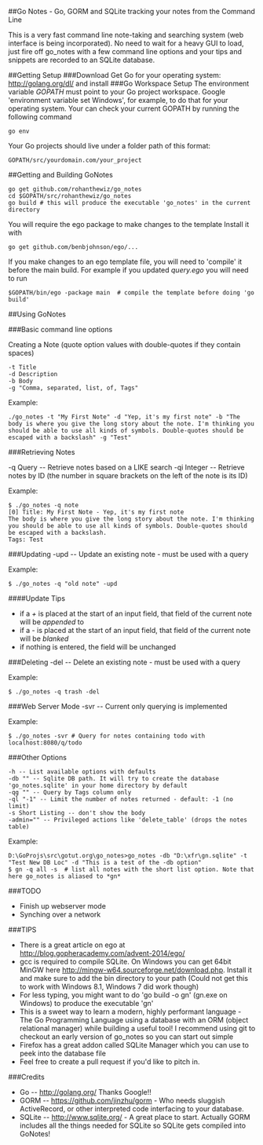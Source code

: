##Go Notes - Go, GORM and SQLite tracking your notes from the Command Line

This is a very fast command line note-taking and searching system (web interface is being incorporated).
No need to wait for a heavy GUI to load, just fire off go_notes with a few command line options and your tips and snippets are recorded to an SQLite database.

##Getting Setup
###Download
 Get Go for your operating system: http://golang.org/dl/ and install
###Go Workspace Setup
The environment variable *GOPATH* must point to your Go project workspace. Google 'environment variable set Windows', for example, to do that for your operating system.
Your can check your current GOPATH by running the following command
```
go env
```

Your Go projects should live under a folder path of this format:
```
GOPATH/src/yourdomain.com/your_project
```

##Getting and Building GoNotes
```
go get github.com/rohanthewiz/go_notes
cd $GOPATH/src/rohanthewiz/go_notes
go build # this will produce the executable 'go_notes' in the current directory
```
You will require the ego package to make changes to the template
Install it with
```
go get github.com/benbjohnson/ego/...
```
If you make changes to an ego template file, you will need to 'compile' it before the main build.
For example if you updated *query.ego* you will need to run
```
$GOPATH/bin/ego -package main  # compile the template before doing 'go build'
```

##Using GoNotes

###Basic command line options

Creating a Note (quote option values with double-quotes if they contain spaces)

    -t Title
    -d Description
    -b Body
    -g "Comma, separated, list, of, Tags"

Example:
```
./go_notes -t "My First Note" -d "Yep, it's my first note" -b "The body is where you give the long story about the note. I'm thinking you should be able to use all kinds of symbols. Double-quotes should be escaped with a backslash" -g "Test"
```

###Retrieving Notes

-q Query -- Retrieve notes based on a LIKE search
-qi Integer -- Retrieve notes by ID (the number in square brackets on the left of the note is its ID)

Example:

```
$ ./go_notes -q note
[0] Title: My First Note - Yep, it's my first note
The body is where you give the long story about the note. I'm thinking you should be able to use all kinds of symbols. Double-quotes should be escaped with a backslash.
Tags: Test
```

###Updating
-upd -- Update an existing note - must be used with a query

Example:

```
$ ./go_notes -q "old note" -upd
```
####Update Tips
* if a _+_ is placed at the start of an input field, that field of the current note will be _appended_ to
* if a _-_ is placed at the start of an input field, that field of the current note will be _blanked_
* if nothing is entered, the field will be unchanged

###Deleting
-del -- Delete an existing note - must be used with a query

Example:

```
$ ./go_notes -q trash -del
```

###Web Server Mode
-svr -- Current only querying is implemented

Example:

```
$ ./go_notes -svr # Query for notes containing todo with localhost:8080/q/todo
```

###Other Options
    
    -h -- List available options with defaults
    -db "" -- Sqlite DB path. It will try to create the database 'go_notes.sqlite' in your home directory by default
    -qg "" -- Query by Tags column only
    -ql "-1" -- Limit the number of notes returned - default: -1 (no limit)
    -s Short Listing -- don't show the body
    -admin="" -- Privileged actions like 'delete_table' (drops the notes table)

Example:

```
D:\GoProjs\src\gotut.org\go_notes>go_notes -db "D:\xfr\gn.sqlite" -t "Test New DB Loc" -d "This is a test of the -db option"
$ gn -q all -s  # list all notes with the short list option. Note that here go_notes is aliased to *gn*
```

###TODO
- Finish up webserver mode
- Synching over a network

###TIPS
- There is a great article on ego at http://blog.gopheracademy.com/advent-2014/ego/
- gcc is required to compile SQLite. On Windows you can get 64bit MinGW here http://mingw-w64.sourceforge.net/download.php. Install it and make sure to add the bin directory to your path
  (Could not get this to work with Windows 8.1, Windows 7 did work though)
- For less typing, you might want to do 'go build -o gn' (gn.exe on Windows) to produce the executable 'gn'
- This is a sweet way to learn a modern, highly performant language - The Go Programming Language using a database with an ORM (object relational manager) while building a useful tool!
I recommend using git to checkout an early version of go_notes so you can start out simple
- Firefox has a great addon called SQLite Manager which you can use to peek into the database file
- Feel free to create a pull request if you'd like to pitch in.

###Credits
- Go -- http://golang.org/  Thanks Google!!
- GORM -- https://github.com/jinzhu/gorm  - Who needs sluggish ActiveRecord, or other interpreted code interfacing to your database.
- SQLite -- http://www.sqlite.org/ - A great place to start. Actually GORM includes all the things needed for SQLite so SQLite gets compiled into GoNotes!
